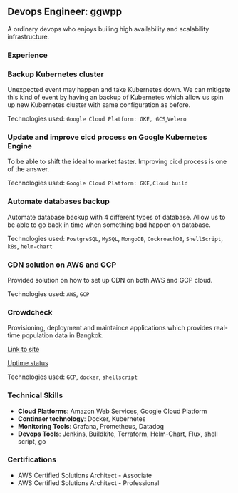 ## Devops Engineer: ggwpp
A ordinary devops who enjoys builing high availability and scalability infrastructure.

### Experience

### Backup Kubernetes cluster
Unexpected event may happen and take Kubernetes down. We can mitigate this kind of event by having an backup of Kubernetes which allow us spin up new Kubernetes cluster with same configuration as before.

Technologies used: `Google Cloud Platform: GKE, GCS`,`Velero`

### Update and improve cicd process on Google Kubernetes Engine
To be able to shift the ideal to market faster. Improving cicd process is one of the answer.

Technologies used: `Google Cloud Platform: GKE,Cloud build`

### Automate databases backup
Automate database backup with 4 different types of database. Allow us to be able to go back in time when something bad happen on database.

Technologies used: `PostgreSQL`, `MySQL`, `MongoDB`, `CockroachDB`, `ShellScript`, `k8s`, `helm-chart`

### CDN solution on AWS and GCP
Provided solution on how to set up CDN on both AWS and GCP cloud.

Technologies used: `AWS`, `GCP`

### Crowdcheck
Provisioning, deployment and maintaince applications which provides real-time population data in Bangkok.

[Link to site](https://crowdcheck.info)

[Uptime status](https://stats.uptimerobot.com/WBDKBijBjL)

Technologies used: `GCP`, `docker`, `shellscript`

### Technical Skills
  - **Cloud Platforms**: Amazon Web Services, Google Cloud Platform
  - **Continaer technology**: Docker, Kubernetes
  - **Monitoring Tools**: Grafana, Prometheus, Datadog
  - **Devops Tools**: Jenkins, Buildkite, Terraform, Helm-Chart, Flux, shell script, go

### Certifications
  - AWS Certified Solutions Architect - Associate
  - AWS Certified Solutions Architect - Professional
